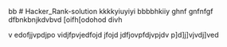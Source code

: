 bb # Hacker_Rank-solution
kkkkyiuyiyi
bbbbhkiiy
ghnf
gnfnfgf
dfbnkbnjkdvbvd
[oifh[odohod
divh

v
edofjjvpdjpo
vidjfpvjedfojd
jfojd
jdfjovpfdjvpjdv
p]d]j]vjvdj]ved
